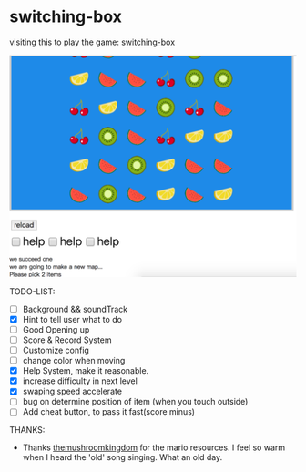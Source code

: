 
# switching-box

visiting this to play the game:
[switching-box](https://leteno.github.io/Game/switching-box/index.html)

![haha](assets/brief.png)

TODO-LIST:

* [ ] Background && soundTrack
* [x] Hint to tell user what to do
* [ ] Good Opening up
* [ ] Score & Record System
* [ ] Customize config
* [ ] change color when moving
* [x] Help System, make it reasonable.
* [x] increase difficulty in next level
* [x] swaping speed accelerate
* [ ] bug on determine position of item (when you touch outside)
* [ ] Add cheat button, to pass it fast(score minus)

THANKS:

* Thanks [themushroomkingdom](https://themushroomkingdom.net) for the mario resources.
  I feel so warm when I heard the 'old' song singing. What an old day.